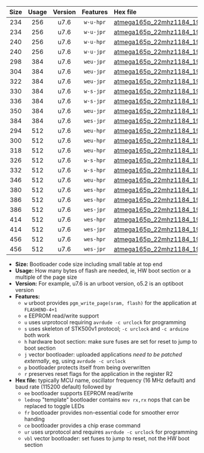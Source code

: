 |Size|Usage|Version|Features|Hex file|
|:-:|:-:|:-:|:-:|:--|
|234|256|u7.6|`w-u-hpr`|[atmega165p_22mhz1184_19200bps_ur.hex](https://raw.githubusercontent.com/stefanrueger/urboot/main/bootloaders/atmega165p/fcpu_22mhz1184/19200_bps/atmega165p_22mhz1184_19200bps_ur.hex)|
|234|256|u7.6|`w-u-jpr`|[atmega165p_22mhz1184_19200bps_ur_vbl.hex](https://raw.githubusercontent.com/stefanrueger/urboot/main/bootloaders/atmega165p/fcpu_22mhz1184/19200_bps/atmega165p_22mhz1184_19200bps_ur_vbl.hex)|
|240|256|u7.6|`w-u-hpr`|[atmega165p_22mhz1184_19200bps_lednop_ur.hex](https://raw.githubusercontent.com/stefanrueger/urboot/main/bootloaders/atmega165p/fcpu_22mhz1184/19200_bps/atmega165p_22mhz1184_19200bps_lednop_ur.hex)|
|240|256|u7.6|`w-u-jpr`|[atmega165p_22mhz1184_19200bps_lednop_ur_vbl.hex](https://raw.githubusercontent.com/stefanrueger/urboot/main/bootloaders/atmega165p/fcpu_22mhz1184/19200_bps/atmega165p_22mhz1184_19200bps_lednop_ur_vbl.hex)|
|298|384|u7.6|`weu-jpr`|[atmega165p_22mhz1184_19200bps_ee_ur_vbl.hex](https://raw.githubusercontent.com/stefanrueger/urboot/main/bootloaders/atmega165p/fcpu_22mhz1184/19200_bps/atmega165p_22mhz1184_19200bps_ee_ur_vbl.hex)|
|304|384|u7.6|`weu-jpr`|[atmega165p_22mhz1184_19200bps_ee_lednop_ur_vbl.hex](https://raw.githubusercontent.com/stefanrueger/urboot/main/bootloaders/atmega165p/fcpu_22mhz1184/19200_bps/atmega165p_22mhz1184_19200bps_ee_lednop_ur_vbl.hex)|
|322|384|u7.6|`weu-jpr`|[atmega165p_22mhz1184_19200bps_ee_lednop_fr_ur_vbl.hex](https://raw.githubusercontent.com/stefanrueger/urboot/main/bootloaders/atmega165p/fcpu_22mhz1184/19200_bps/atmega165p_22mhz1184_19200bps_ee_lednop_fr_ur_vbl.hex)|
|330|384|u7.6|`w-s-jpr`|[atmega165p_22mhz1184_19200bps_vbl.hex](https://raw.githubusercontent.com/stefanrueger/urboot/main/bootloaders/atmega165p/fcpu_22mhz1184/19200_bps/atmega165p_22mhz1184_19200bps_vbl.hex)|
|336|384|u7.6|`w-s-jpr`|[atmega165p_22mhz1184_19200bps_lednop_vbl.hex](https://raw.githubusercontent.com/stefanrueger/urboot/main/bootloaders/atmega165p/fcpu_22mhz1184/19200_bps/atmega165p_22mhz1184_19200bps_lednop_vbl.hex)|
|350|384|u7.6|`weu-jpr`|[atmega165p_22mhz1184_19200bps_ee_lednop_fr_ce_ur_vbl.hex](https://raw.githubusercontent.com/stefanrueger/urboot/main/bootloaders/atmega165p/fcpu_22mhz1184/19200_bps/atmega165p_22mhz1184_19200bps_ee_lednop_fr_ce_ur_vbl.hex)|
|384|384|u7.6|`wes-jpr`|[atmega165p_22mhz1184_19200bps_ee_vbl.hex](https://raw.githubusercontent.com/stefanrueger/urboot/main/bootloaders/atmega165p/fcpu_22mhz1184/19200_bps/atmega165p_22mhz1184_19200bps_ee_vbl.hex)|
|294|512|u7.6|`weu-hpr`|[atmega165p_22mhz1184_19200bps_ee_ur.hex](https://raw.githubusercontent.com/stefanrueger/urboot/main/bootloaders/atmega165p/fcpu_22mhz1184/19200_bps/atmega165p_22mhz1184_19200bps_ee_ur.hex)|
|300|512|u7.6|`weu-hpr`|[atmega165p_22mhz1184_19200bps_ee_lednop_ur.hex](https://raw.githubusercontent.com/stefanrueger/urboot/main/bootloaders/atmega165p/fcpu_22mhz1184/19200_bps/atmega165p_22mhz1184_19200bps_ee_lednop_ur.hex)|
|318|512|u7.6|`weu-hpr`|[atmega165p_22mhz1184_19200bps_ee_lednop_fr_ur.hex](https://raw.githubusercontent.com/stefanrueger/urboot/main/bootloaders/atmega165p/fcpu_22mhz1184/19200_bps/atmega165p_22mhz1184_19200bps_ee_lednop_fr_ur.hex)|
|326|512|u7.6|`w-s-hpr`|[atmega165p_22mhz1184_19200bps.hex](https://raw.githubusercontent.com/stefanrueger/urboot/main/bootloaders/atmega165p/fcpu_22mhz1184/19200_bps/atmega165p_22mhz1184_19200bps.hex)|
|332|512|u7.6|`w-s-hpr`|[atmega165p_22mhz1184_19200bps_lednop.hex](https://raw.githubusercontent.com/stefanrueger/urboot/main/bootloaders/atmega165p/fcpu_22mhz1184/19200_bps/atmega165p_22mhz1184_19200bps_lednop.hex)|
|346|512|u7.6|`weu-hpr`|[atmega165p_22mhz1184_19200bps_ee_lednop_fr_ce_ur.hex](https://raw.githubusercontent.com/stefanrueger/urboot/main/bootloaders/atmega165p/fcpu_22mhz1184/19200_bps/atmega165p_22mhz1184_19200bps_ee_lednop_fr_ce_ur.hex)|
|380|512|u7.6|`wes-hpr`|[atmega165p_22mhz1184_19200bps_ee.hex](https://raw.githubusercontent.com/stefanrueger/urboot/main/bootloaders/atmega165p/fcpu_22mhz1184/19200_bps/atmega165p_22mhz1184_19200bps_ee.hex)|
|386|512|u7.6|`wes-hpr`|[atmega165p_22mhz1184_19200bps_ee_lednop.hex](https://raw.githubusercontent.com/stefanrueger/urboot/main/bootloaders/atmega165p/fcpu_22mhz1184/19200_bps/atmega165p_22mhz1184_19200bps_ee_lednop.hex)|
|386|512|u7.6|`wes-jpr`|[atmega165p_22mhz1184_19200bps_ee_lednop_vbl.hex](https://raw.githubusercontent.com/stefanrueger/urboot/main/bootloaders/atmega165p/fcpu_22mhz1184/19200_bps/atmega165p_22mhz1184_19200bps_ee_lednop_vbl.hex)|
|414|512|u7.6|`wes-hpr`|[atmega165p_22mhz1184_19200bps_ee_lednop_fr.hex](https://raw.githubusercontent.com/stefanrueger/urboot/main/bootloaders/atmega165p/fcpu_22mhz1184/19200_bps/atmega165p_22mhz1184_19200bps_ee_lednop_fr.hex)|
|414|512|u7.6|`wes-jpr`|[atmega165p_22mhz1184_19200bps_ee_lednop_fr_vbl.hex](https://raw.githubusercontent.com/stefanrueger/urboot/main/bootloaders/atmega165p/fcpu_22mhz1184/19200_bps/atmega165p_22mhz1184_19200bps_ee_lednop_fr_vbl.hex)|
|456|512|u7.6|`wes-hpr`|[atmega165p_22mhz1184_19200bps_ee_lednop_fr_ce.hex](https://raw.githubusercontent.com/stefanrueger/urboot/main/bootloaders/atmega165p/fcpu_22mhz1184/19200_bps/atmega165p_22mhz1184_19200bps_ee_lednop_fr_ce.hex)|
|456|512|u7.6|`wes-jpr`|[atmega165p_22mhz1184_19200bps_ee_lednop_fr_ce_vbl.hex](https://raw.githubusercontent.com/stefanrueger/urboot/main/bootloaders/atmega165p/fcpu_22mhz1184/19200_bps/atmega165p_22mhz1184_19200bps_ee_lednop_fr_ce_vbl.hex)|

- **Size:** Bootloader code size including small table at top end
- **Usage:** How many bytes of flash are needed, ie, HW boot section or a multiple of the page size
- **Version:** For example, u7.6 is an urboot version, o5.2 is an optiboot version
- **Features:**
  + `w` urboot provides `pgm_write_page(sram, flash)` for the application at `FLASHEND-4+1`
  + `e` EEPROM read/write support
  + `u` uses urprotocol requiring `avrdude -c urclock` for programming
  + `s` uses skeleton of STK500v1 protocol; `-c urclock` and `-c arduino` both work
  + `h` hardware boot section: make sure fuses are set for reset to jump to boot section
  + `j` vector bootloader: uploaded applications *need to be patched externally*, eg, using `avrdude -c urclock`
  + `p` bootloader protects itself from being overwritten
  + `r` preserves reset flags for the application in the register R2
- **Hex file:** typically MCU name, oscillator frequency (16 MHz default) and baud rate (115200 default) followed by
  + `ee` bootloader supports EEPROM read/write
  + `lednop` "template" bootloader contains `mov rx,rx` nops that can be replaced to toggle LEDs
  + `fr` bootloader provides non-essential code for smoother error handing
  + `ce` bootloader provides a chip erase command
  + `ur` uses urprotocol and requires `avrdude -c urclock` for programming
  + `vbl` vector bootloader: set fuses to jump to reset, not the HW boot section
